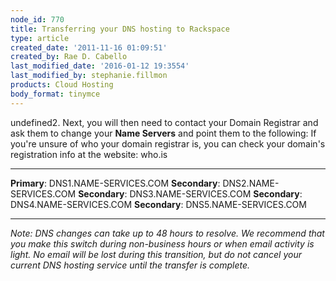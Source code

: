 ```yaml
---
node_id: 770
title: Transferring your DNS hosting to Rackspace
type: article
created_date: '2011-11-16 01:09:51'
created_by: Rae D. Cabello
last_modified_date: '2016-01-12 19:3554'
last_modified_by: stephanie.fillmon
products: Cloud Hosting
body_format: tinymce
---
```


undefined2. Next, you will then need to contact your Domain Registrar and ask
them to change your **Name Servers** and point them to the following: If
you're unsure of who your domain registrar is, you can check your
domain's registration info at the website: who.is

  ---------------- ------------------------
  **Primary**:     DNS1.NAME-SERVICES.COM
  **Secondary**:   DNS2.NAME-SERVICES.COM
  **Secondary**:   DNS3.NAME-SERVICES.COM
  **Secondary**:   DNS4.NAME-SERVICES.COM
  **Secondary**:   DNS5.NAME-SERVICES.COM
  ---------------- ------------------------

*Note:* *DNS changes can take up to 48 hours to resolve. We recommend
that you make this switch during non-business hours or when email
activity is light. No email will be lost during this transition, but do
not cancel your current DNS hosting service until the transfer is
complete.*

